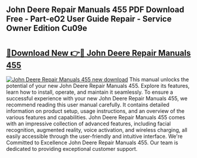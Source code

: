 ## John Deere Repair Manuals 455 PDF Download Free - Part-eO2 User Guide Repair - Service Owner Edition Cu09e

# <h2><a href="http://bc6691.oget.top/?id=John+Deere+Repair+Manuals+455">🔗Download New 👉🔴 John Deere Repair Manuals 455</a></h2>

[![John Deere Repair Manuals 455 new download](https://i.imgur.com/5g1atiW.png)](http://bc6691.oget.top/?id=John+Deere+Repair+Manuals+455)
This manual unlocks the potential of your new John Deere Repair Manuals 455. Explore its features, learn how to install, operate, and maintain it seamlessly. To ensure a successful experience with your new John Deere Repair Manuals 455, we recommend reading this user manual carefully. It contains detailed information on product setup, usage instructions, and an overview of the various features and capabilities. John Deere Repair Manuals 455 comes with an impressive collection of advanced features, including facial recognition, augmented reality, voice activation, and wireless charging, all easily accessible through the user-friendly and intuitive interface. We're Committed to Excellence John Deere Repair Manuals 455. Our team is dedicated to providing exceptional customer support.
